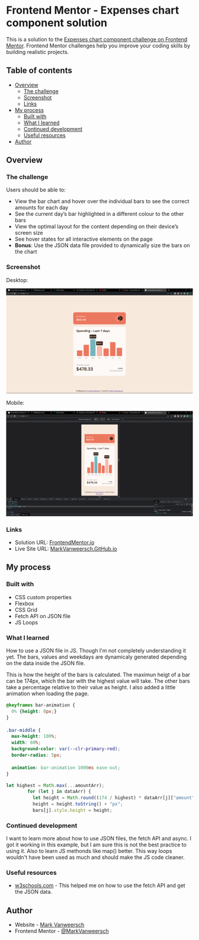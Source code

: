 # Frontend Mentor - Expenses chart component solution

This is a solution to the [Expenses chart component challenge on Frontend Mentor](https://www.frontendmentor.io/challenges/expenses-chart-component-e7yJBUdjwt). Frontend Mentor challenges help you improve your coding skills by building realistic projects. 

## Table of contents

- [Overview](#overview)
  - [The challenge](#the-challenge)
  - [Screenshot](#screenshot)
  - [Links](#links)
- [My process](#my-process)
  - [Built with](#built-with)
  - [What I learned](#what-i-learned)
  - [Continued development](#continued-development)
  - [Useful resources](#useful-resources)
- [Author](#author)

## Overview

### The challenge

Users should be able to:

- View the bar chart and hover over the individual bars to see the correct amounts for each day
- See the current day’s bar highlighted in a different colour to the other bars
- View the optimal layout for the content depending on their device’s screen size
- See hover states for all interactive elements on the page
- **Bonus**: Use the JSON data file provided to dynamically size the bars on the chart

### Screenshot

Desktop:

![](./solution/desktop.png)

Mobile:

![](./solution/mobile.png)

### Links

- Solution URL: [FrontendMentor.io](https://www.frontendmentor.io/solutions/dynamicaly-generated-expenses-chart-component-z_2-392jYu)
- Live Site URL: [MarkVanweersch.GitHub.io](https://markvanweersch.github.io/expenses-chart-component/)

## My process

### Built with

- CSS custom properties
- Flexbox
- CSS Grid
- Fetch API on JSON file
- JS Loops

### What I learned

How to use a JSON file in JS. Though I'm not completely understanding it yet. The bars, values and weekdays are dynamicaly generated depending on the data inside the JSON file.

This is how the height of the bars is calculated. The maximun heigt of a bar can be 174px, which the bar with the highest value will take. The other bars take a percentage relative to their value as height. I also added a little animation when loading the page.

```css
@keyframes bar-animation {
  0% {height: 0px;} 
}

.bar-middle {
  max-height: 100%;
  width: 80%;
  background-color: var(--clr-primary-red);
  border-radius: 5px;

  animation: bar-animation 1000ms ease-out;
}
```
```js
let highest = Math.max(...amountArr);
        for (let j in dataArr) {
          let height = Math.round((174 / highest) * dataArr[j]["amount"]);
          height = height.toString() + "px";
          bars[j].style.height = height;
```

### Continued development

I want to learn more about how to use JSON files, the fetch API and async. I got it working in this example, but I am sure this is not the best practice to using it.
Also to learn JS methonds like map() better. This way loops wouldn't have been used as much and should make the JS code cleaner.

### Useful resources

- [w3schools.com](https://www.w3schools.com/jsref/api_fetch.asp) - This helped me on how to use the fetch API and get the JSON data.

## Author

- Website - [Mark Vanweersch](https://markvanweersch.github.io/)
- Frontend Mentor - [@MarkVanweersch](https://www.frontendmentor.io/profile/MarkVanweersch)